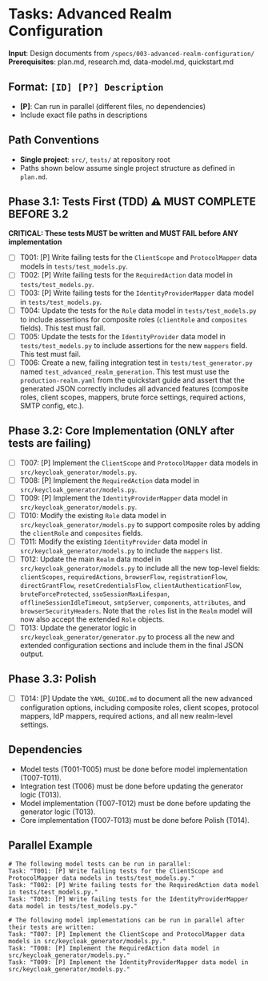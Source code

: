 # Tasks: Advanced Realm Configuration

**Input**: Design documents from `/specs/003-advanced-realm-configuration/`
**Prerequisites**: plan.md, research.md, data-model.md, quickstart.md

## Format: `[ID] [P?] Description`
- **[P]**: Can run in parallel (different files, no dependencies)
- Include exact file paths in descriptions

## Path Conventions
- **Single project**: `src/`, `tests/` at repository root
- Paths shown below assume single project structure as defined in `plan.md`.

## Phase 3.1: Tests First (TDD) ⚠️ MUST COMPLETE BEFORE 3.2
**CRITICAL: These tests MUST be written and MUST FAIL before ANY implementation**
- [ ] T001: [P] Write failing tests for the `ClientScope` and `ProtocolMapper` data models in `tests/test_models.py`.
- [ ] T002: [P] Write failing tests for the `RequiredAction` data model in `tests/test_models.py`.
- [ ] T003: [P] Write failing tests for the `IdentityProviderMapper` data model in `tests/test_models.py`.
- [ ] T004: Update the tests for the `Role` data model in `tests/test_models.py` to include assertions for composite roles (`clientRole` and `composites` fields). This test must fail.
- [ ] T005: Update the tests for the `IdentityProvider` data model in `tests/test_models.py` to include assertions for the new `mappers` field. This test must fail.
- [ ] T006: Create a new, failing integration test in `tests/test_generator.py` named `test_advanced_realm_generation`. This test must use the `production-realm.yaml` from the quickstart guide and assert that the generated JSON correctly includes all advanced features (composite roles, client scopes, mappers, brute force settings, required actions, SMTP config, etc.).

## Phase 3.2: Core Implementation (ONLY after tests are failing)
- [ ] T007: [P] Implement the `ClientScope` and `ProtocolMapper` data models in `src/keycloak_generator/models.py`.
- [ ] T008: [P] Implement the `RequiredAction` data model in `src/keycloak_generator/models.py`.
- [ ] T009: [P] Implement the `IdentityProviderMapper` data model in `src/keycloak_generator/models.py`.
- [ ] T010: Modify the existing `Role` data model in `src/keycloak_generator/models.py` to support composite roles by adding the `clientRole` and `composites` fields.
- [ ] T011: Modify the existing `IdentityProvider` data model in `src/keycloak_generator/models.py` to include the `mappers` list.
- [ ] T012: Update the main `Realm` data model in `src/keycloak_generator/models.py` to include all the new top-level fields: `clientScopes`, `requiredActions`, `browserFlow`, `registrationFlow`, `directGrantFlow`, `resetCredentialsFlow`, `clientAuthenticationFlow`, `bruteForceProtected`, `ssoSessionMaxLifespan`, `offlineSessionIdleTimeout`, `smtpServer`, `components`, `attributes`, and `browserSecurityHeaders`. Note that the `roles` list in the `Realm` model will now also accept the extended `Role` objects.
- [ ] T013: Update the generator logic in `src/keycloak_generator/generator.py` to process all the new and extended configuration sections and include them in the final JSON output.

## Phase 3.3: Polish
- [ ] T014: [P] Update the `YAML_GUIDE.md` to document all the new advanced configuration options, including composite roles, client scopes, protocol mappers, IdP mappers, required actions, and all new realm-level settings.

## Dependencies
- Model tests (T001-T005) must be done before model implementation (T007-T011).
- Integration test (T006) must be done before updating the generator logic (T013).
- Model implementation (T007-T012) must be done before updating the generator logic (T013).
- Core implementation (T007-T013) must be done before Polish (T014).

## Parallel Example
```
# The following model tests can be run in parallel:
Task: "T001: [P] Write failing tests for the ClientScope and ProtocolMapper data models in tests/test_models.py."
Task: "T002: [P] Write failing tests for the RequiredAction data model in tests/test_models.py."
Task: "T003: [P] Write failing tests for the IdentityProviderMapper data model in tests/test_models.py."

# The following model implementations can be run in parallel after their tests are written:
Task: "T007: [P] Implement the ClientScope and ProtocolMapper data models in src/keycloak_generator/models.py."
Task: "T008: [P] Implement the RequiredAction data model in src/keycloak_generator/models.py."
Task: "T009: [P] Implement the IdentityProviderMapper data model in src/keycloak_generator/models.py."
```